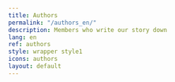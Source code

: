 ```yaml
---
title: Authors
permalink: "/authors_en/"
description: Members who write our story down
lang: en
ref: authors
style: wrapper style1
icons: authors
layout: default
---
```


